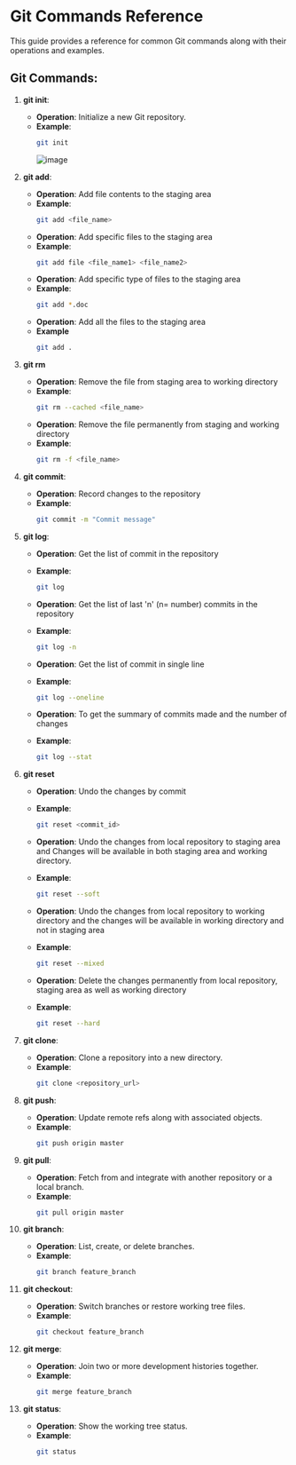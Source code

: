 # Git Commands Reference

This guide provides a reference for common Git commands along with their operations and examples.

## Git Commands:

1. **git init**:
   - **Operation**: Initialize a new Git repository.
   - **Example**:
     ```bash
     git init
     ```
     ![image](https://github.com/prathamesh78/Git/assets/104883046/d47fbad6-01f2-43b8-abc4-e3183f2c95ab)


2. **git add**:
   - **Operation**: Add file contents to the staging area
   - **Example**:
     ```bash
     git add <file_name>
     ```
   - **Operation**: Add specific files to the staging area
   - **Example**:
     ```bash
     git add file <file_name1> <file_name2>
     ```
   - **Operation**: Add specific type of files to the staging area
   - **Example**:
     ```bash
     git add *.doc
     ```
   - **Operation**: Add all the files to the staging area
   - **Example**
     ```bash
     git add .
     ```
		
3. **git rm**
   - **Operation**: Remove the file from staging area to working directory
   - **Example**: 
     ```bash
     git rm --cached <file_name>
     ```
   - **Operation**: Remove the file permanently from staging and working directory
   - **Example**:
     ```bash
     git rm -f <file_name>
     ```

4. **git commit**:
   - **Operation**: Record changes to the repository
   - **Example**:
     ```bash
     git commit -m "Commit message"
     ```
5. **git log**:
   - **Operation**: Get the list of commit in the repository
   - **Example**:
     ```bash
     git log
     ```

   - **Operation**: Get the list of last 'n' (n= number) commits in the repository
   - **Example**:
     ```bash
     git log -n
     ```
   
   - **Operation**: Get the list  of commit in single line
   - **Example**: 
     ```bash
     git log --oneline
     ```

   - **Operation**: To get the summary of commits made and the number of changes
   - **Example**:
     ```bash
     git log --stat
     ```

6. **git reset**
   - **Operation**: Undo the changes by commit
   - **Example**:
     ```bash
     git reset <commit_id>
     ```

   - **Operation**: Undo the changes from local repository to staging area and Changes will be available in both staging area and working directory.
   - **Example**:
     ```bash
     git reset --soft
     ```   
   
   - **Operation**: Undo the changes from local repository to working directory and the changes will be available in working directory and not in staging area  
   - **Example**:
     ```bash
     git reset --mixed
     ```

   - **Operation**: Delete the  changes permanently from local repository, staging area as well as working directory
   - **Example**:
     ```bash
     git reset --hard
     ```
     
3. **git clone**:
   - **Operation**: Clone a repository into a new directory.
   - **Example**:
     ```bash
     git clone <repository_url>
     ```


5. **git push**:
   - **Operation**: Update remote refs along with associated objects.
   - **Example**:
     ```bash
     git push origin master
     ```

6. **git pull**:
   - **Operation**: Fetch from and integrate with another repository or a local branch.
   - **Example**:
     ```bash
     git pull origin master
     ```

7. **git branch**:
   - **Operation**: List, create, or delete branches.
   - **Example**:
     ```bash
     git branch feature_branch
     ```

8. **git checkout**:
   - **Operation**: Switch branches or restore working tree files.
   - **Example**:
     ```bash
     git checkout feature_branch
     ```

9. **git merge**:
   - **Operation**: Join two or more development histories together.
   - **Example**:
     ```bash
     git merge feature_branch
     ```

10. **git status**:
    - **Operation**: Show the working tree status.
    - **Example**:
      ```bash
      git status
      ```
